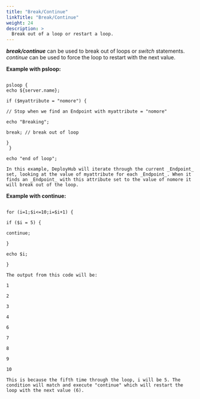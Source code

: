 ```yaml
---
title: "Break/Continue"
linkTitle: "Break/Continue"
weight: 24
description: >
  Break out of a loop or restart a loop. 
---
```




**_break/continue_** can be used to break out of loops or _switch_ statements. _continue_ can be used to force the loop to restart with the next value.

**Example with psloop:**
~~~

psloop {
echo ${server.name};

if ($myattribute = "nomore") {

// Stop when we find an Endpoint with myattribute = "nomore"

echo "Breaking";

break; // break out of loop

}
 }

echo "end of loop";

In this example, DeployHub will iterate through the current _Endpoint_ set, looking at the value of myattribute for each _Endpoint_. When it finds an _Endpoint_ with this attribute set to the value of nomore it will break out of the loop.
~~~
**Example with continue:**
~~~

for (i=1;$i<=10;i=$i+1) {

if ($i = 5) {

continue;

}

echo $i;

}

The output from this code will be:

1

2

3

4

6

7

8

9

10

This is because the fifth time through the loop, i will be 5. The condition will match and execute "continue" which will restart the loop with the next value (6).
~~~